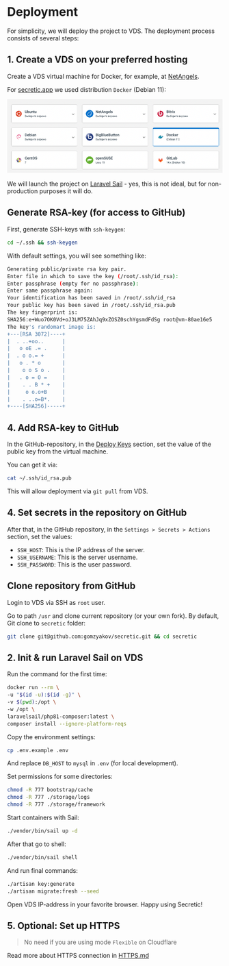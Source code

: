 # Deployment

For simplicity, we will deploy the project to VDS. The deployment process consists of several steps:

## 1. Create a VDS on your preferred hosting

Create a VDS virtual machine for Docker, for example, at [NetAngels](https://panel.netangels.ru).

For [secretic.app](https://secretic.app) we used distribution `Docker` (Debian 11):

![Docker VDS](vds-docker.png)

We will launch the project on [Laravel Sail](https://laravel.com/docs/9.x/sail) - yes, this is not ideal, but for non-production purposes it will do.


## Generate RSA-key (for access to GitHub)

First, generate SSH-keys with `ssh-keygen`:

```bash
cd ~/.ssh && ssh-keygen
```

With default settings, you will see something like:

```bash
Generating public/private rsa key pair.
Enter file in which to save the key (/root/.ssh/id_rsa): 
Enter passphrase (empty for no passphrase): 
Enter same passphrase again: 
Your identification has been saved in /root/.ssh/id_rsa
Your public key has been saved in /root/.ssh/id_rsa.pub
The key fingerprint is:
SHA256:e+Wuo7OK0Vd+oJ3LM75ZAhJq9xZOSZ0schYgsmdFdSg root@vm-80ae16e5
The key's randomart image is:
+---[RSA 3072]----+
|  . ..+oo..      |
|   o oE .= .     |
|  . o o.= +      |
|   o . * o       |
|    o o S o .    |
|   . o = O =     |
|    . . B * +    |
|     o o.o+B     |
|    . ..o=B*.    |
+----[SHA256]-----+
```


## 4. Add RSA-key to GitHub

In the GitHub-repository, in the [Deploy Keys](https://github.com/gomzyakov/secretic/settings/keys) section, set the value of the public key from the virtual machine.

You can get it via:

```bash
cat ~/.ssh/id_rsa.pub
```

This will allow deployment via `git pull` from VDS.

## 4. Set secrets in the repository on GitHub

After that, in the GitHub repository, in the `Settings > Secrets > Actions` section, set the values:

- `SSH_HOST`: This is the IP address of the server.
- `SSH_USERNAME`: This is the server username.
- `SSH_PASSWORD`: This is the user password.


## Clone repository from GitHub

Login to VDS via SSH as `root` user.

Go to path `/usr` and clone current repository (or your own fork). By default, Git clone to `secretic` folder:

```bash
git clone git@github.com:gomzyakov/secretic.git && cd secretic
``````

## 2. Init & run Laravel Sail on VDS

Run the command for the first time:

```bash
docker run --rm \
-u "$(id -u):$(id -g)" \
-v $(pwd):/opt \
-w /opt \
laravelsail/php81-composer:latest \
composer install --ignore-platform-reqs
```

Copy the environment settings:

```bash
cp .env.example .env
```

And replace `DB_HOST` to `mysql` in `.env` (for local development).

Set permissions for some directories:

```bash
chmod -R 777 bootstrap/cache
chmod -R 777 ./storage/logs
chmod -R 777 ./storage/framework
```

Start containers with Sail:

```bash
./vendor/bin/sail up -d
```

After that go to shell:

```bash
./vendor/bin/sail shell
```

And run final commands:

```bash
./artisan key:generate
./artisan migrate:fresh --seed
```

Open VDS IP-address in your favorite browser. Happy using Secretic!


## 5. Optional: Set up HTTPS

>No need if you are using mode `Flexible` on Cloudflare

Read more about HTTPS connection in [HTTPS.md](HTTPS.md)

